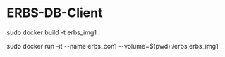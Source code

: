 # ERBS-DB-Client

sudo docker build -t erbs_img1 .

sudo docker run -it --name erbs_con1 --volume=$(pwd):/erbs erbs_img1
